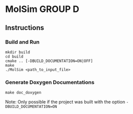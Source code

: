 MolSim GROUP D
===



## Instructions
### Build and Run
`mkdir build`<br>
`cd build`<br>
`cmake .. [-DBUILD_DOCUMENTATION=ON|OFF]`<br>
`make`<br>
`./MolSim <path_to_input_file>`

### Generate Doxygen Documentations
`make doc_doxygen`<br>

Note: Only possible if the project was built with the option
`-DBUILD_DOCUMENTATION=ON`